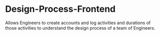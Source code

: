 # Design-Process-Frontend
Allows Engineers to create accounts and log activities and durations of those activities to understand the design process of a team of Engineers. 
